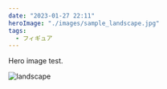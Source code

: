 ```yaml
---
date: "2023-01-27 22:11"
heroImage: "./images/sample_landscape.jpg"
tags:
  - フィギュア
---
```


Hero image test.

![landscape](./images/sample_landscape.jpg)
